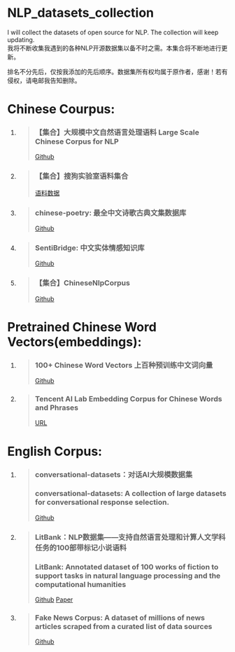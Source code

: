 # NLP_datasets_collection
I will collect the datasets of open source for NLP. The collection will keep updating.   
我将不断收集我遇到的各种NLP开源数据集以备不时之需。本集合将不断地进行更新。  

排名不分先后，仅按我添加的先后顺序。数据集所有权均属于原作者，感谢！若有侵权，请电邮我告知删除。  


# Chinese Courpus:
1. > ### 【集合】大规模中文自然语言处理语料 Large Scale Chinese Corpus for NLP
   > [Github](https://github.com/brightmart/nlp_chinese_corpus)

2. > ### 【集合】搜狗实验室语料集合
   > [语料数据](http://www.sogou.com/labs/resource/list_yuliao.php)
   
3. > ### chinese-poetry: 最全中文诗歌古典文集数据库
   > [Github](https://github.com/chinese-poetry/chinese-poetry)
   
4. > ### SentiBridge: 中文实体情感知识库
   > [Github](https://github.com/rainarch/SentiBridge)
   
5. > ### 【集合】ChineseNlpCorpus
   > [Github](https://github.com/SophonPlus/ChineseNlpCorpus)

# Pretrained Chinese Word Vectors(embeddings):
1. > ### 100+ Chinese Word Vectors 上百种预训练中文词向量
   > [Github](https://github.com/Embedding/Chinese-Word-Vectors)
   
2. > ### Tencent AI Lab Embedding Corpus for Chinese Words and Phrases
   > [URL](https://ai.tencent.com/ailab/nlp/embedding.html)

# English Corpus:
1. > ### conversational-datasets：对话AI大规模数据集 
   > ### conversational-datasets: A collection of large datasets for conversational response selection.
   > [Github](https://github.com/PolyAI-LDN/conversational-datasets)

2. > ### LitBank：NLP数据集——支持自然语言处理和计算人文学科任务的100部带标记小说语料  
   > ### LitBank: Annotated dataset of 100 works of fiction to support tasks in natural language processing and the computational humanities  
   > [Github](https://github.com/dbamman/litbank) [Paper](http://people.ischool.berkeley.edu/~dbamman/pubs/pdf/naacl2019_literary_entities.pdf)
   
3. > ### Fake News Corpus: A dataset of millions of news articles scraped from a curated list of data sources 
   > [Github](https://github.com/several27/FakeNewsCorpus)
